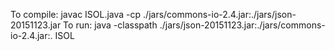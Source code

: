 To compile: javac ISOL.java -cp ./jars/commons-io-2.4.jar:./jars/json-20151123.jar 
To run: java -classpath ./jars/json-20151123.jar:./jars/commons-io-2.4.jar:. ISOL
